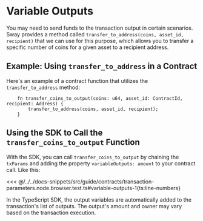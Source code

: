 <!-- NOTE: Review the relevance of this documentation page. The TypeScript SDK manages Output variables automatically, which may make the current content lack sufficient context. Consider providing a detailed explanation of how transactions work in a UTXO-based blockchain before discussing Output variables. This approach will ensure users have a better understanding of the topic and its importance. -->

# Variable Outputs

You may need to send funds to the transaction output in certain scenarios. Sway provides a method called `transfer_to_address(coins, asset_id, recipient)` that we can use for this purpose, which allows you to transfer a specific number of coins for a given asset to a recipient address.

## Example: Using `transfer_to_address` in a Contract

Here's an example of a contract function that utilizes the `transfer_to_address` method:

```rust:line-numbers
    fn transfer_coins_to_output(coins: u64, asset_id: ContractId, recipient: Address) {
        transfer_to_address(coins, asset_id, recipient);
    }
```

## Using the SDK to Call the `transfer_coins_to_output` Function

With the SDK, you can call `transfer_coins_to_output` by chaining the `txParams` and adding the property `variableOutputs: amount` to your contract call. Like this:

<<< @/../../docs-snippets/src/guide/contracts/transaction-parameters.node.browser.test.ts#variable-outputs-1{ts:line-numbers}

In the TypeScript SDK, the output variables are automatically added to the transaction's list of outputs. The output's amount and owner may vary based on the transaction execution.
